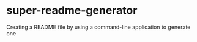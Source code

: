 <!-- @format -->

# super-readme-generator

Creating a README file by using a command-line application to generate one
